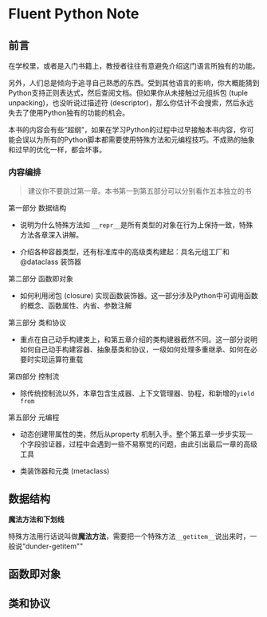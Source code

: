 # Fluent Python Note

## 前言

在学校里，或者是入门书籍上，教授者往往有意避免介绍这门语言所独有的功能。

另外，人们总是倾向于追寻自己熟悉的东西。受到其他语言的影响，你大概能猜到Python支持正则表达式，然后查阅文档。但如果你从未接触过元组拆包 (tuple unpacking)，也没听说过描述符 (descriptor)，那么你估计不会搜索，然后永远失去了使用Python独有的功能的机会。

本书的内容会有些“超纲”，如果在学习Python的过程中过早接触本书内容，你可能会误以为所有的Python脚本都需要使用特殊方法和元编程技巧。不成熟的抽象和过早的优化一样，都会坏事。

### 内容编排

> 建议你不要跳过第一章。本书第一到第五部分可以分别看作五本独立的书

第一部分 数据结构

- 说明为什么特殊方法如 `__repr__`是所有类型的对象在行为上保持一致，特殊方法各章深入讲解。

- 介绍各种容器类型，还有标准库中的高级类构建起：具名元组工厂和@dataclass 装饰器

第二部分 函数即对象

- 如何利用闭包 (closure) 实现函数装饰器。这一部分涉及Python中可调用函数的概念、函数属性、内省、参数注解

第三部分 类和协议

- 重点在自己动手构建类上，和第五章介绍的类构建器截然不同。这一部分说明如何自己动手构建容器、抽象基类和协议，一级如何处理多重继承、如何在必要时实现运算符重载

第四部分 控制流

- 除传统控制流以外，本章包含生成器、上下文管理器、协程，和新增的`yield from`

第五部分 元编程

- 动态创建带属性的类，然后从property 机制入手。整个第五章一步步实现一个字段验证器，过程中会遇到一些不易察觉的问题，由此引出最后一章的高级工具

- 类装饰器和元类 (metaclass)



## 数据结构

**魔法方法和下划线**

特殊方法用行话说叫做**魔法方法**，需要把一个特殊方法`__getitem__`说出来时，一般说“dunder-getitem""

## 函数即对象

## 类和协议

## 
